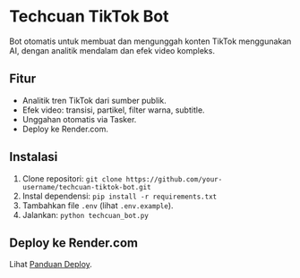 # Techcuan TikTok Bot
Bot otomatis untuk membuat dan mengunggah konten TikTok menggunakan AI, dengan analitik mendalam dan efek video kompleks.

## Fitur
- Analitik tren TikTok dari sumber publik.
- Efek video: transisi, partikel, filter warna, subtitle.
- Unggahan otomatis via Tasker.
- Deploy ke Render.com.

## Instalasi
1. Clone repositori: `git clone https://github.com/your-username/techcuan-tiktok-bot.git`
2. Instal dependensi: `pip install -r requirements.txt`
3. Tambahkan file `.env` (lihat `.env.example`).
4. Jalankan: `python techcuan_bot.py`

## Deploy ke Render.com
Lihat [Panduan Deploy](#deploy-ke-rendercom).

